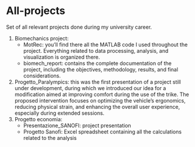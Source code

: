 # All-projects
Set of all relevant projects done during my university career.
1. Biomechanics project: 
   - MotRec: you’ll find there all the MATLAB code I used throughout the project. Everything related to data processing, analysis, and visualization is 
             organized there.
   - biomech_report: contains the complete documentation of the project, including the objectives, methodology, results, and final considerations.
2. Progetto_Paralympics: this was the first presentation of a project still under development, during which we introduced our idea for a modification 
   aimed at improving comfort during the use of the trike. The proposed intervention focuses on optimizing the vehicle’s ergonomics, reducing physical 
   strain, and enhancing the overall user experience, especially during extended sessions.
3. Progetto economia:
   - Presentazione_SANOFI: project presentation
   - Progetto Sanofi: Excel spreadsheet containing all the calculations related to the analysis
